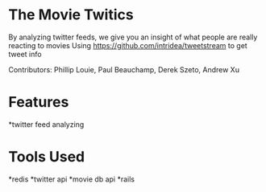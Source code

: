 The Movie Twitics
=============

By analyzing twitter feeds, we give you an insight of what people are really reacting to movies
Using https://github.com/intridea/tweetstream to get tweet info

Contributors: Phillip Louie, Paul Beauchamp, Derek Szeto, Andrew Xu

# Features
*twitter feed analyzing

# Tools Used
*redis
*twitter api
*movie db api
*rails

